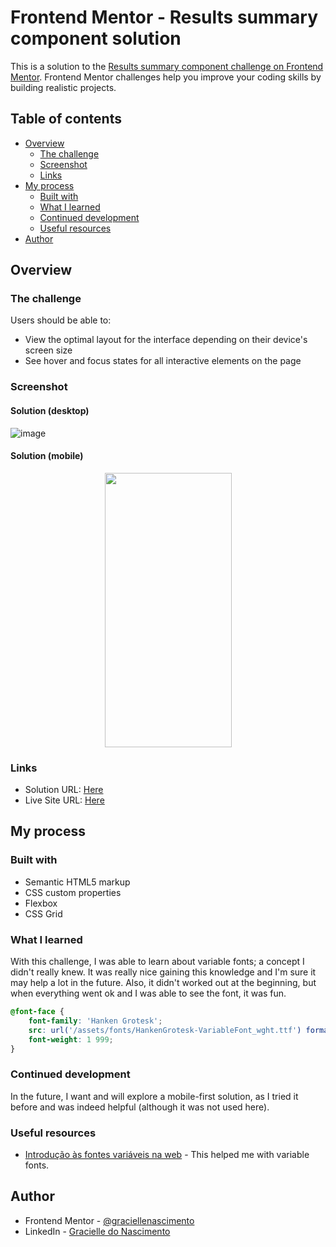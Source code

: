 # Frontend Mentor - Results summary component solution

This is a solution to the [Results summary component challenge on Frontend Mentor](https://www.frontendmentor.io/challenges/results-summary-component-CE_K6s0maV). Frontend Mentor challenges help you improve your coding skills by building realistic projects. 

## Table of contents

- [Overview](#overview)
  - [The challenge](#the-challenge)
  - [Screenshot](#screenshot)
  - [Links](#links)
- [My process](#my-process)
  - [Built with](#built-with)
  - [What I learned](#what-i-learned)
  - [Continued development](#continued-development)
  - [Useful resources](#useful-resources)
- [Author](#author)

## Overview

### The challenge

Users should be able to:

- View the optimal layout for the interface depending on their device's screen size
- See hover and focus states for all interactive elements on the page

### Screenshot

#### Solution (desktop)
![image](https://github.com/graciellenascimento/html-css-results-summary/assets/71341597/35d92f4a-959e-4704-9ea1-28d22f434e69)

#### Solution (mobile)
<p align="center">
  <img width="203" height="439" src="https://i.ibb.co/WF1BScY/127-0-0-1-5500-index-html-Pixel-5-4-1.png">
</p>

### Links

- Solution URL: [Here](https://github.com/graciellenascimento/html-css-results-summary/)
- Live Site URL: [Here](https://html-css-results-summary.vercel.app/)

## My process

### Built with

- Semantic HTML5 markup
- CSS custom properties
- Flexbox
- CSS Grid

### What I learned

With this challenge, I was able to learn about variable fonts; a concept I didn't really knew. It was really nice gaining this knowledge and I'm sure it may help a lot in the future. Also, it didn't worked out at the beginning, but when everything went ok and I was able to see the font, it was fun.
```css
@font-face {
    font-family: 'Hanken Grotesk';
    src: url('/assets/fonts/HankenGrotesk-VariableFont_wght.ttf') format("truetype-variations");
    font-weight: 1 999;
}
```

### Continued development
In the future, I want and will explore a mobile-first solution, as I tried it before and was indeed helpful (although it was not used here). 


### Useful resources

- [Introdução às fontes variáveis na web](https://web.dev/variable-fonts/) - This helped me with variable fonts.

## Author

- Frontend Mentor - [@graciellenascimento](https://www.frontendmentor.io/profile/graciellenascimento)
- LinkedIn - [Gracielle do Nascimento](https://www.linkedin.com/in/gracielle-jose/)

